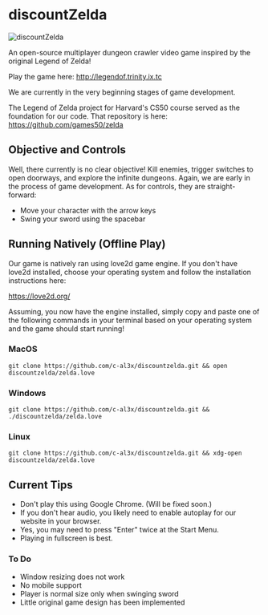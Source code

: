 # discountZelda
![discountZelda](https://raw.githubusercontent.com/c-al3x/discountzelda/main/screenshot.png?token=ATCAC2J2ETT3XCM5IHAYIHDAMLAQI)

An open-source multiplayer dungeon crawler video game inspired by the original Legend of Zelda!

Play the game here:
http://legendof.trinity.ix.tc

We are currently in the very beginning stages of game development.

The Legend of Zelda project for Harvard's CS50 course served as the foundation for our code. That repository is here:
https://github.com/games50/zelda

## Objective and Controls

Well, there currently is no clear objective! Kill enemies, trigger switches to open doorways, and explore the infinite dungeons. Again, we are early in the process of game development. As for controls, they are straight-forward:

* Move your character with the arrow keys
* Swing your sword using the spacebar

## Running Natively (Offline Play)

Our game is natively ran using love2d game engine. If you don't have love2d installed, choose your operating system and follow the installation instructions here:

https://love2d.org/

Assuming, you now have the engine installed, simply copy and paste one of the following commands in your terminal based on your operating system and the game should start running! 

### MacOS

```
git clone https://github.com/c-al3x/discountzelda.git && open discountzelda/zelda.love
```

### Windows

```
git clone https://github.com/c-al3x/discountzelda.git && ./discountzelda/zelda.love
```

### Linux

```
git clone https://github.com/c-al3x/discountzelda.git && xdg-open discountzelda/zelda.love
```

## Current Tips

* Don't play this using Google Chrome. (Will be fixed soon.)
* If you don't hear audio, you likely need to enable autoplay for our website in your browser.
* Yes, you may need to press "Enter" twice at the Start Menu.
* Playing in fullscreen is best.

### To Do

* Window resizing does not work
* No mobile support
* Player is normal size only when swinging sword
* Little original game design has been implemented
